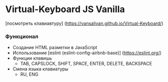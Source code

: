 # Virtual-Keyboard JS Vanilla
  [посмотреть клавиавтуру] (https://vansalivan.github.io/Virtual-Keyboard/)  
### Функционал
- Создание HTML разметки в JavaScript
- Использование [eslint (eslint-config-airbnb-base)] (https://eslint.org/)
- Функции клавишь
    - TAB, CAPSLOCK, SHIFT, SPACE, ENTER, DELETE, BACKSPACE
- Смена языка клавиатуры
    - RU, ENG
